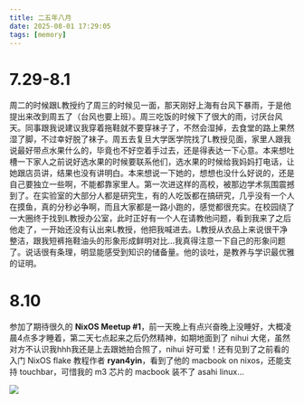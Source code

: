 ```yaml
---
title: 二五年八月
date: 2025-08-01 17:29:05
tags: [memory]
---
```


# 7.29-8.1

周二的时候跟L教授约了周三的时候见一面，那天刚好上海有台风下暴雨，于是他提出来改到周五了（台风也要上班）。周三吃饭的时候下了很大的雨，讨厌台风天。同事跟我说建议我穿着拖鞋就不要穿袜子了，不然会湿掉，去食堂的路上果然湿了脚，不过幸好脱了袜子。周五去复旦大学医学院找了L教授见面，家里人跟我说最好带点水果什么的，毕竟也不好空着手过去，还是得表达一下心意。本来想吐槽一下家人之前说好选水果的时候要联系他们，选水果的时候给我妈妈打电话，让她跟店员讲，结果也没有讲明白。本来想说一下她的，想想也没什么好说的，还是自己要独立一些啊，不能都靠家里人。第一次进这样的高校，被那边学术氛围震撼到了。在实验室的大部分人都是研究生，有的人吃饭都在搞研究，几乎没有一个人在摸鱼，真的分秒必争啊，而且大家都是一路小跑的，感觉都很充实。在校园绕了一大圈终于找到L教授办公室，此时正好有一个人在请教他问题，看到我来了之后他走了，一开始还没有认出来L教授，他把我喊进去。L教授从衣品上来说很干净整洁，跟我短裤拖鞋油头的形象形成鲜明对比...我真得注意一下自己的形象问题了。说话很有条理，明显能感受到知识的储备量。他的谈吐，是教养与学识最优雅的证明。

# 8.10

参加了期待很久的 **NixOS Meetup #1**，前一天晚上有点兴奋晚上没睡好，大概凌晨4点多才睡着，第二天七点起来之后仍然精神，如期地面到了 nihui 大佬，虽然对方不认识我hhh我还是上去跟她拍合照了，nihui 好可爱！还有见到了之前看的入门 NixOS flake 教程作者 **ryan4yin**，看到了他的 macbook on nixos，还能支持 touchbar，可惜我的 m3 芯片的 macbook 装不了 asahi linux...

![](https://s2.loli.net/2025/08/12/dBHZ89JopvmFVPX.jpg)

